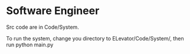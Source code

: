 # Software Engineer

Src code are in Code/System.

To run the system, change you directory to ELevator/Code/System/, then run python main.py
